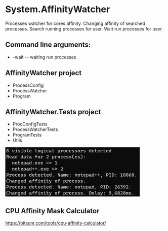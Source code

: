 # System.AffinityWatcher
Processes watcher for cores affinity. 
Changing affinity of searched processes. 
Search running processes for user. 
Wait run processes for user. 

## Command line arguments:
- -wait -- waiting run processes

## AffinityWatcher project
- ProcessConfig
- ProcessWatcher
- Program

## AffinityWatcher.Tests project
- ProcConfigTests
- ProcessWatcherTests
- ProgramTests
- Utils

![](Assets/AffinityWatcher.png?raw=true)

## CPU Affinity Mask Calculator
https://bitsum.com/tools/cpu-affinity-calculator/
